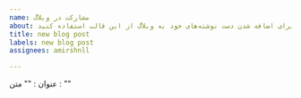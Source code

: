 ```yaml
---
name: مشارکت در وبلاگ
about: برای اضافه شدن دست نوشته‌های خود به وبلاگ از این قالب استفاده کنید.
title: new blog post
labels: new blog post
assignees: amirshnll

---
```


عنوان : ""
متن : ""
